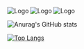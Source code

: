 ![Logo](https://pluspng.com/img-png/python-logo-png-python-logo-glassy2-png-222.png) ![Logo](http://www.pngall.com/wp-content/uploads/2016/05/PHP-Logo-PNG-Image.png) ![Logo](http://software-engineer-training.com/wp-content/uploads/2016/02/mysql_logo-300x300.png)

![Anurag's GitHub stats](https://github-readme-stats.vercel.app/api?username=Eloquade&count_private=true&show_icons=true)

[![Top Langs](https://github-readme-stats.vercel.app/api/top-langs/?username=Eloquade&layout=compact&langs_count=10)](https://github.com/anuraghazra/github-readme-stats)

